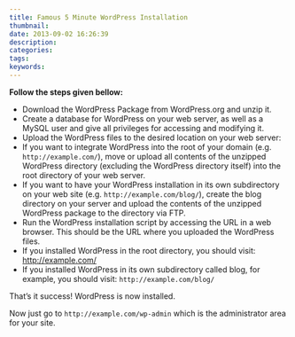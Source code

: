 ```yaml
---
title: Famous 5 Minute WordPress Installation
thumbnail: 
date: 2013-09-02 16:26:39
description:
categories:
tags:
keywords:
---
```


**Follow the steps given bellow:**

- Download the WordPress Package from WordPress.org and unzip it.
- Create a database for WordPress on your web server, as well as a MySQL user and give all privileges for accessing and modifying it.
- Upload the WordPress files to the desired location on your web server:
- If you want to integrate WordPress into the root of your domain (e.g. `http://example.com/`), move or upload all contents of the unzipped WordPress directory (excluding the WordPress directory itself) into the root directory of your web server.
- If you want to have your WordPress installation in its own subdirectory on your web site (e.g. `http://example.com/blog/`), create the blog directory on your server and upload the contents of the unzipped WordPress package to the directory via FTP.
- Run the WordPress installation script by accessing the URL in a web browser. This should be the URL where you uploaded the WordPress files.
- If you installed WordPress in the root directory, you should visit: http://example.com/
- If you installed WordPress in its own subdirectory called blog, for example, you should visit: `http://example.com/blog/`

That’s it success! WordPress is now installed.

Now just go to `http://example.com/wp-admin`  which is the administrator area for your site.
